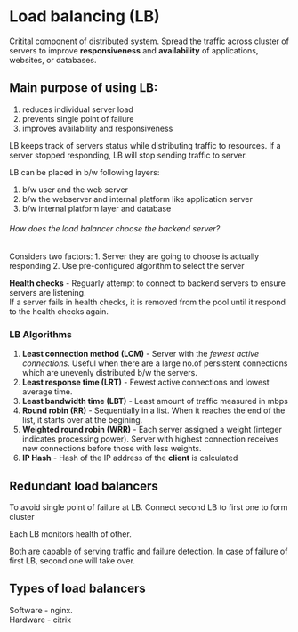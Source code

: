 # Load balancing (LB)

Critital component of distributed system.
Spread the traffic across cluster of servers to improve **responsiveness** and **availability** of applications, websites, or databases.

## Main purpose of using LB:
1. reduces individual server load 
2. prevents single point of failure
3. improves availability and responsiveness

LB keeps track of servers status while distributing traffic to resources.  If a server stopped responding, LB will stop sending traffic to server.

LB can be placed in b/w following layers:
1. b/w user and the web server 
2. b/w the webserver and internal platform like application server
3. b/w internal platform layer and database

###### How does the load balancer choose the backend server?
Considers two factors: 1. Server they are going to choose is actually responding 2. Use pre-configured algorithm to select the server 

**Health checks** - Reguarly attempt to connect to backend servers to ensure servers are listening. <br>
If a server fails in health checks, it is removed from the pool until it respond to the health checks again.

### LB Algorithms
1. **Least connection method (LCM)** - Server with the *fewest active connections*. Useful when there are a large no.of persistent connections which are unevenly distributed b/w the servers.
2. **Least response time (LRT)** - Fewest active connections and lowest average time.
3. **Least bandwidth time (LBT)** - Least amount of traffic measured in mbps
4. **Round robin (RR)** - Sequentially in a list. When it reaches the end of the list, it starts over at the begining.
5. **Weighted round robin (WRR)** - Each server assigned a weight (integer indicates processing power). Server with highest connection receives new connections before those with less weights.
6. **IP Hash** - Hash of the IP address of the **client** is calculated 

## Redundant load balancers 
To avoid single point of failure at LB.
Connect second LB to first one to form cluster

Each LB monitors health of other. 

Both are capable of serving traffic and failure detection. In case of failure of first LB, second one will take over.

## Types of load balancers
Software - nginx.<br>
Hardware - citrix

